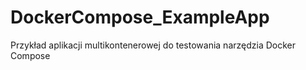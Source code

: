 # DockerCompose_ExampleApp
Przykład aplikacji multikontenerowej do testowania narzędzia Docker Compose
